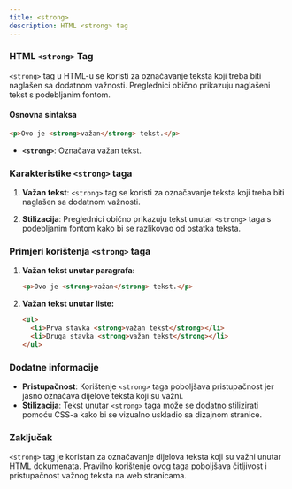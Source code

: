 ```yaml
---
title: <strong>
description: HTML <strong> tag
---
```


### HTML `<strong>` Tag

`<strong>` tag u HTML-u se koristi za označavanje teksta koji treba biti naglašen sa dodatnom važnosti. Preglednici obično prikazuju naglašeni tekst s podebljanim fontom.

#### Osnovna sintaksa

```html
<p>Ovo je <strong>važan</strong> tekst.</p>
```

- **`<strong>`**: Označava važan tekst.

### Karakteristike `<strong>` taga

1. **Važan tekst**:
   `<strong>` tag se koristi za označavanje teksta koji treba biti naglašen sa dodatnom važnosti.

2. **Stilizacija**:
   Preglednici obično prikazuju tekst unutar `<strong>` taga s podebljanim fontom kako bi se razlikovao od ostatka teksta.

### Primjeri korištenja `<strong>` taga

1. **Važan tekst unutar paragrafa:**

   ```html
   <p>Ovo je <strong>važan</strong> tekst.</p>
   ```

2. **Važan tekst unutar liste:**
   ```html
   <ul>
     <li>Prva stavka <strong>važan tekst</strong></li>
     <li>Druga stavka <strong>važan tekst</strong></li>
   </ul>
   ```

### Dodatne informacije

- **Pristupačnost**: Korištenje `<strong>` taga poboljšava pristupačnost jer jasno označava dijelove teksta koji su važni.
- **Stilizacija**: Tekst unutar `<strong>` taga može se dodatno stilizirati pomoću CSS-a kako bi se vizualno uskladio sa dizajnom stranice.

### Zaključak

`<strong>` tag je koristan za označavanje dijelova teksta koji su važni unutar HTML dokumenata. Pravilno korištenje ovog taga poboljšava čitljivost i pristupačnost važnog teksta na web stranicama.
